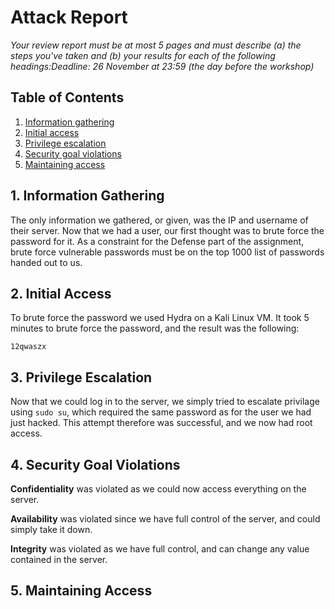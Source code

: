 # Attack Report

*Your review report must be at most 5 pages and must describe (a) the steps you've taken and (b) your results for each of the following headings:Deadline: 26 November at 23:59 (the day before the workshop)*

## Table of Contents

1. [Information gathering](#1-Information-gathering)
2. [Initial access](#2-initial-access)
3. [Privilege escalation](#3-privilege-escalation)
4. [Security goal violations](#4-security-goal-violations)
5. [Maintaining access](#5-maintaining-access)

## 1. Information Gathering

The only information we gathered, or given, was the IP and username of their server. Now that we had a user, our first thought was to brute force the password for it. As a constraint for the Defense part of the assignment, brute force vulnerable passwords must be on the top 1000 list of passwords handed out to us.

## 2. Initial Access

To brute force the password we used Hydra on a Kali Linux VM. It took 5 minutes to brute force the password, and the result was the following:

`12qwaszx`

## 3. Privilege Escalation

Now that we could log in to the server, we simply tried to escalate privilage using `sudo su`, which required the same password as for the user we had just hacked. This attempt therefore was successful, and we now had root access.

## 4. Security Goal Violations

**Confidentiality** was violated as we could now access everything on the server.

**Availability** was violated since we have full control of the server, and could simply take it down.

**Integrity** was violated as we have full control, and can change any value contained in the server.

## 5. Maintaining Access
